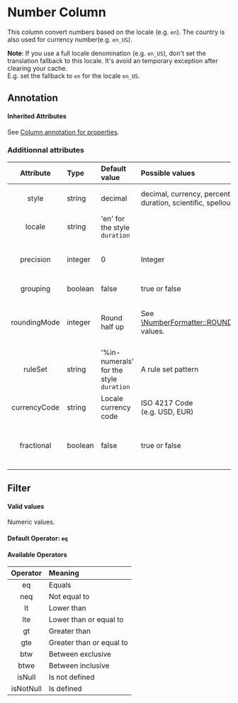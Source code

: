 Number Column
=============

This column convert numbers based on the locale (e.g. `en`). The country is also used for currency number(e.g. `en_US`).

**Note**: If you use a full locale denomination (e.g. `en_US`), don't set the translation fallback to this locale. It's avoid an temporary exception after clearing your cache.  
E.g. set the fallback to `en` for the locale `en_US`.


## Annotation
#### Inherited Attributes

See [Column annotation for properties](../annotations/column_annotation_property.md).

### Additionnal attributes

|Attribute|Type|Default value|Possible values|Description|
|:--:|:--|:--|:--|:--|
|style|string|decimal|decimal, currency, percent, <br />duration, scientific, spellout|Type of the number you want to manage|
|locale|string|'en' for the style `duration`||Set this attribute to force the locale|
|precision|integer|0|Integer|Define the number of number after the comma|
|grouping|boolean|false|true or false|Set to true to group numbers|
|roundingMode|integer|Round half up|See [\NumberFormatter::ROUND_*](http://php.net/manual/en/class.numberformatter.php) values.|How do you want to round a decimal number if precision is defined.|
|ruleSet|string|'%in-numerals' for the style `duration`|A rule set pattern|Set this attribute to define a particular behavior of the NumberFormatter.|
|currencyCode|string|Locale currency code|ISO 4217 Code<br />(e.g. USD, EUR)|Set this attribute to force the currency code|
|fractional|boolean|false|true or false|Set to true if your number is a fractional number (e.g. 0.5 instead of 50 for 50%)|

## Filter
#### Valid values

Numeric values.

#### Default Operator: `eq`

#### Available Operators

|Operator|Meaning|
|:--:|:--|
|eq|Equals|
|neq|Not equal to|
|lt|Lower than|
|lte|Lower than or equal to|
|gt|Greater than|
|gte|Greater than or equal to|
|btw|Between exclusive|
|btwe|Between inclusive|
|isNull|Is not defined|
|isNotNull|Is defined|





